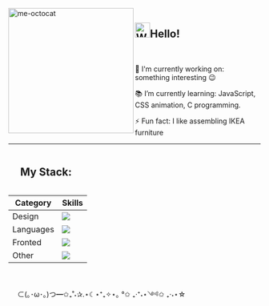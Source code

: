 <div id="user-content-toc">  
<img src="https://github.com/KarynaMisnik/KarynaMisnik/assets/96831988/997d3e8b-7ac0-44ee-a88c-bca826ac7a20" alt="me-octocat" width="250" height="auto" align="left" />

<ul><summary list-style-type: none;><h2  style="display: inline-block;"><img src="https://raw.githubusercontent.com/Tarikul-Islam-Anik/Animated-Fluent-Emojis/master/Emojis/Hand%20gestures/Waving%20Hand.png" alt="Waving Hand" width="30" height="30"/>Hello!</h2><br><br>  

🦾 I'm currently working on: something interesting 😉 

📚 I’m currently learning: JavaScript, CSS animation, C programming.

⚡ Fun fact: I like assembling IKEA furniture  

</summary></ul>
</div>

 ---  
 
 <div id="user-content-toc"> <ul><summary list-style-type: none;> <h2  style="display: inline-block;">My Stack:</h2></summary></ul></div>

<table>
 <thead>
  <tr>
   <th>Category</th>
   <th>Skills</th>
  </tr>
 </thead>
 <tbody>
  <tr>
   <td>Design</td>
   <td><img src='https://skillicons.dev/icons?i=figma'></td>
  </tr>
    <tr>
   <td>Languages</td>
   <td><img src='https://skillicons.dev/icons?i=js,c'></td>    
  </tr>
      <tr>
   <td>Fronted</td>
   <td><img src='https://skillicons.dev/icons?i=html,css,react,materialui,vite'></td>
  </tr>
    </tr>
      <tr>
   <td>Other</td>
   <td><img src='https://skillicons.dev/icons?i=git,ubuntu,md,vscode,matlab'></td>
  </tr>
 </tbody>
</table>

<br>


　 ⊂(｡･ω･｡)つ━✩₊˚˖✰.⋆☾⋆⁺₊✧⋆｡ °✩ ₊‧⁺˖⋆༺✩ ₊‧˖⋆☆
  


               



